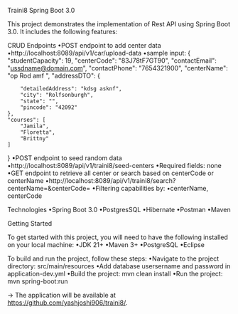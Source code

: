 Traini8 Spring Boot 3.0

This project demonstrates the implementation of Rest API using Spring Boot 3.0. It includes the following features:

CRUD Endpoints
•POST endpoint to add center data
•http://localhost:8089/api/v1/car/upload-data
•sample input: {
    "studentCapacity": 19,
    "centerCode": "83J78tF7GT90",
    "contactEmail": "ussdname@domain.com",
    "contactPhone": "7654321900",
    "centerName": "op Rod amf ",
    "addressDTO": {

        "detailedAddress": "kdsg asknf",
        "city": "Rolfsonburgh",
        "state": "",
        "pincode": "42092"
    },
    "courses": [
        "Jamila",
        "Floretta",
        "Brittny"
    ]
}
•POST endpoint to seed random data 
•http://localhost:8089/api/v1/traini8/seed-centers
•Required fields: none
•GET endpoint to retrieve all center or search based on centerCode or centerName
•http://localhost:8089/api/v1/traini8/search?centerName=&centerCode=
•Filtering capabilities by:
•centerName, centerCode 

Technologies
•Spring Boot 3.0
•PostgresSQL
•Hibernate
•Postman
•Maven

Getting Started

To get started with this project, you will need to have the following installed on your local machine:
•JDK 21+
•Maven 3+
•PostgreSQL
•Eclipse

To build and run the project, follow these steps:
•Navigate to the project directory: src/main/resources
•Add database usersername and password in application-dev.yml 
•Build the project: mvn clean install
•Run the project: mvn spring-boot:run 

-> The application will be available at https://github.com/yashjoshi906/traini8/.
